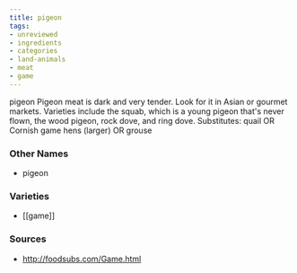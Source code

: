 ```yaml
---
title: pigeon
tags:
- unreviewed
- ingredients
- categories
- land-animals
- meat
- game
---
```

pigeon Pigeon meat is dark and very tender. Look for it in Asian or gourmet markets. Varieties include the squab, which is a young pigeon that's never flown, the wood pigeon, rock dove, and ring dove. Substitutes: quail OR Cornish game hens (larger) OR grouse

### Other Names

* pigeon

### Varieties

* [[game]]

### Sources
* http://foodsubs.com/Game.html
